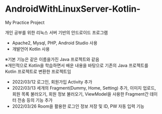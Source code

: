 # AndroidWithLinuxServer-Kotlin-  
My Practice Project

개인 공부를 위한 리눅스 서버 기반의 안드로이드 프로그램  
- Apache2, Mysql, PHP, Android Studio 사용  
- 개발언어 Kotlin 사용  

※기본 기능은 같은 이름을가진 Java 프로젝트와 같음  
※개인적으로 Kotlin을 학습하면서 배운 내용을 바탕으로 기존의 Java 프로젝트를 Kotlin 프로젝트로 변환한 프로젝트임
  
- 2022/03/12 로그인, 회원가입 Activity 추가
- 2022/03/13 세개의 Fragment(Dummy, Home, Setting) 추가, 이미지 업로드, 회원 목록 불러오기, 회원 정보 불러오기, ViewModel을 사용한 Fragment간 데이터 전송 등의 기능 추가
- 2022/03/26 Room을 활용한 로그인 정보 저장 및 ID, PW 자동 입력 기능 

